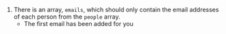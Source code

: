 1. There is an array, `emails`, which should only contain the email addresses of each person from the `people` array.
   - The first email has been added for you
